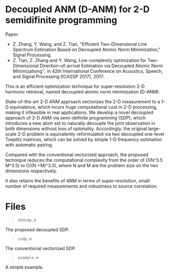 # Decoupled ANM (D-ANM) for 2-D semidifinite programming

Paper:

* Z. Zhang, Y. Wang, and Z. Tian, "Efficient Two-Dimensional Line Spectrum Estimation Based on Decoupled Atomic Norm Minimization," Signal Processing.
* Z. Tian, Z. Zhang and Y. Wang, Low-complexity optimization for Two-Dimensional Direction-of-arrival Estimation via Decoupled Atomic Norm Minimizationg'', in 42th International Conference on Acoustics, Speech, and Signal Processing (ICASSP 2017), 2017.

This is an efficient optimization technique for super-resolution 2-D harmonic retrieval, named decoupled atomic norm minimization (D-ANM). 

State-of-the-art 2-D ANM approach vectorizes the 2-D measurement to a 1-D equivalence, which incurs huge computational cost in 2-D processing, making it infeasible in real applications. We develop a novel decoupled approach of 2-D ANM via semi-definite programming (SDP), which introduces a new atom set to naturally decouple the joint observation in both dimensions without loss of optimality. Accordingly, the original large-scale 2-D problem is equivalently reformulated via two decoupled one-level Toeplitz matrices, which can be solved by simple 1-D frequency estimation with automatic pairing. 

Compared with the conventional vectorized approach, the proposed technique reduces the computational complexity from the order of O(N^3.5 M^3.5) to O((N +M)^3.5), where N and M are the problem size on the two dimensions respectively. 

It also retains the benefits of ANM in terms of super-resolution, small number of required measurements and robustness to source correlation. 

# Files

> `d2dsdp.m`

The proposed decoupled SDP.

> `vsdp.m`

The conventional vectorized SDP.

> `example.m`

A simple example.

